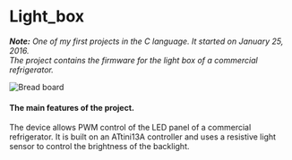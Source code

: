 # Light_box
***Note:*** *One of my first projects in the C language.
It started on January 25, 2016.  
The project contains the firmware for the light box of a commercial refrigerator.*  

![Bread board](/Images/bread_board.jpg "Bread board")

#### The main features of the project.  
The device allows PWM control of the LED panel of a commercial refrigerator. It is built on an ATtini13A controller and uses a resistive light sensor to control the brightness of the backlight.

